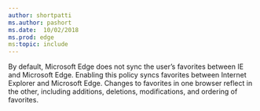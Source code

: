 ```yaml
---
author: shortpatti
ms.author: pashort
ms.date:  10/02/2018
ms.prod: edge
ms:topic: include
---
```


By default, Microsoft Edge does not sync the user’s favorites between IE and Microsoft Edge.  Enabling this policy syncs favorites between Internet Explorer and Microsoft Edge. Changes to favorites in one browser reflect in the other, including additions, deletions, modifications, and ordering of favorites. 